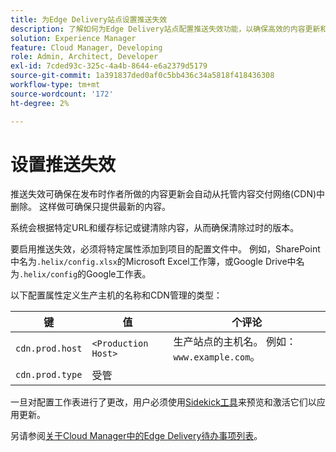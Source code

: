 ```yaml
---
title: 为Edge Delivery站点设置推送失效
description: 了解如何为Edge Delivery站点配置推送失效功能，以确保高效的内容更新和缓存控制。
solution: Experience Manager
feature: Cloud Manager, Developing
role: Admin, Architect, Developer
exl-id: 7cded93c-325c-4a4b-8644-e6a2379d5179
source-git-commit: 1a391837ded0af0c5bb436c34a5818f418436308
workflow-type: tm+mt
source-wordcount: '172'
ht-degree: 2%

---
```


# 设置推送失效

推送失效可确保在发布时作者所做的内容更新会自动从托管内容交付网络(CDN)中删除。 这样做可确保只提供最新的内容。

系统会根据特定URL和缓存标记或键清除内容，从而确保清除过时的版本。

要启用推送失效，必须将特定属性添加到项目的配置文件中。 例如，SharePoint中名为`.helix/config.xlsx`的Microsoft Excel工作簿，或Google Drive中名为`.helix/config`的Google工作表。

以下配置属性定义生产主机的名称和CDN管理的类型：

| 键 | 值 | 个评论 |
| --- | --- | --- |
| `cdn.prod.host` | `<Production Host>` | 生产站点的主机名。 例如：`www.example.com`。 |
| `cdn.prod.type` | 受管 |   |

一旦对配置工作表进行了更改，用户必须使用[Sidekick工具](/help/edge/docs/sidekick.md)来预览和激活它们以应用更新。

另请参阅[关于Cloud Manager中的Edge Delivery待办事项列表](/help/implementing/cloud-manager/edge-delivery/introduction-to-edge-delivery-services.md#ed-todo-list)。
